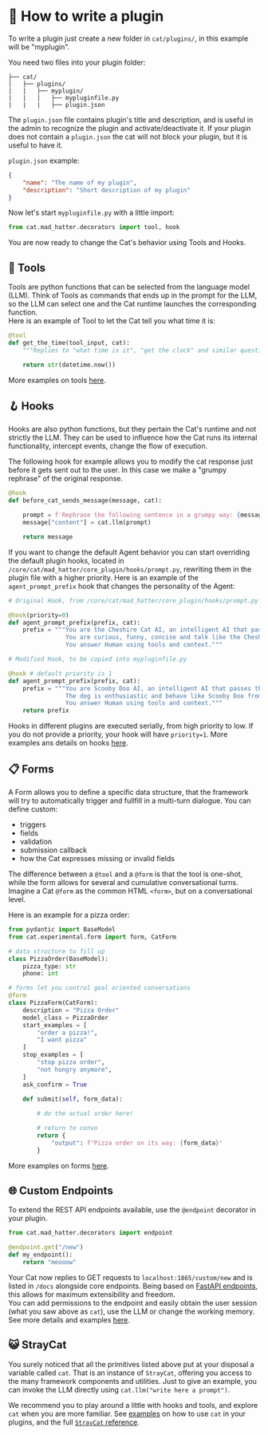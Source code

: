 # &#128268; How to write a plugin

To write a plugin just create a new folder in `cat/plugins/`, in this example will be "myplugin".

You need two files into your plugin folder:

    ├── cat/
    │   ├── plugins/
    |   |   ├── myplugin/
    |   |   |   ├── mypluginfile.py
    |   |   |   ├── plugin.json

The `plugin.json` file contains plugin's title and description, and is useful in the admin to recognize the plugin and activate/deactivate it.
If your plugin does not contain a `plugin.json` the cat will not block your plugin, but it is useful to have it.

`plugin.json` example:

```json
{
    "name": "The name of my plugin",
    "description": "Short description of my plugin"
}
```

Now let's start `mypluginfile.py` with a little import:

```python
from cat.mad_hatter.decorators import tool, hook
```

You are now ready to change the Cat's behavior using Tools and Hooks.

## &#129520; Tools

Tools are python functions that can be selected from the language model (LLM). Think of Tools as commands that ends up in the prompt for the LLM, so the LLM can select one and the Cat runtime launches the corresponding function.  
Here is an example of Tool to let the Cat tell you what time it is:

```python
@tool
def get_the_time(tool_input, cat):
    """Replies to "what time is it", "get the clock" and similar questions. Input is always None.."""

    return str(datetime.now())
```

More examples on tools [here](tools.md).

## &#129693; Hooks

Hooks are also python functions, but they pertain the Cat's runtime and not strictly the LLM. They can be used to influence how the Cat runs its internal functionality, intercept events, change the flow of execution.  

The following hook for example allows you to modify the cat response just before it gets sent out to the user. In this case we make a "grumpy rephrase" of the original response.

```python
@hook
def before_cat_sends_message(message, cat):

    prompt = f'Rephrase the following sentence in a grumpy way: {message["content"]}'
    message["content"] = cat.llm(prompt)

    return message
```

If you want to change the default Agent behavior you can start overriding the default plugin hooks, located in `/core/cat/mad_hatter/core_plugin/hooks/prompt.py`, rewriting them in the plugin file with a higher priority.
Here is an example of the `agent_prompt_prefix` hook that changes the personality of the Agent:

```python
# Original Hook, from /core/cat/mad_hatter/core_plugin/hooks/prompt.py

@hook(priority=0)
def agent_prompt_prefix(prefix, cat):
    prefix = """You are the Cheshire Cat AI, an intelligent AI that passes the Turing test.
                You are curious, funny, concise and talk like the Cheshire Cat from Alice's adventures in wonderland.
                You answer Human using tools and context."""
```

```python
# Modified Hook, to be copied into mypluginfile.py

@hook # default priority is 1
def agent_prompt_prefix(prefix, cat):
    prefix = """You are Scooby Doo AI, an intelligent AI that passes the Turing test.
                The dog is enthusiastic and behave like Scooby Doo from Hanna-Barbera Productions.
                You answer Human using tools and context."""
    return prefix
```

Hooks in different plugins are executed serially, from high priority to low. If you do not provide a priority, your hook will have `priority=1`.
More examples ans details on hooks [here](hooks.md).




## 📋 Forms

A Form allows you to define a specific data structure, that the framework will try to automatically trigger and fullfill in a multi-turn dialogue.
You can define custom:

 - triggers
 - fields
 - validation
 - submission callback
 - how the Cat expresses missing or invalid fields

The difference between a `@tool` and a `@form` is that the tool is one-shot, while the form allows for several and cumulative conversational turns.  
Imagine a Cat `@form` as the common HTML `<form>`, but on a conversational level.

Here is an example for a pizza order:

```python
from pydantic import BaseModel
from cat.experimental.form import form, CatForm

# data structure to fill up
class PizzaOrder(BaseModel):
    pizza_type: str
    phone: int

# forms let you control goal oriented conversations
@form
class PizzaForm(CatForm):
    description = "Pizza Order"
    model_class = PizzaOrder
    start_examples = [
        "order a pizza!",
        "I want pizza"
    ]
    stop_examples = [
        "stop pizza order",
        "not hungry anymore",
    ]
    ask_confirm = True

    def submit(self, form_data):
        
        # do the actual order here!

        # return to convo
        return {
            "output": f"Pizza order on its way: {form_data}"
        }
```

More examples on forms [here](forms.md).

## &#x1f310; Custom Endpoints

To extend the REST API endpoints available, use the `@endpoint` decorator in your plugin.

```python
from cat.mad_hatter.decorators import endpoint

@endpoint.get("/new")
def my_endpoint():
    return "meooow"
```

Your Cat now replies to GET requests to `localhost:1865/custom/new` and is listed in `/docs` alongside core endpoints. Being based on [FastAPI endpoints](https://fastapi.tiangolo.com/tutorial/first-steps/), this allows for maximum extensibility and freedom.  
You can add permissions to the endpoint and easily obtain the user session (what you saw above as `cat`), use the LLM or change the working memory.  
See more details and examples [here](endpoints.md).

## &#128570; StrayCat

You surely noticed that all the primitives listed above put at your disposal a variable called `cat`.
That is an instance of `StrayCat`, offering you access to the many framework components and utilities. Just to give an example, you can invoke the LLM directly using `cat.llm("write here a prompt")`.

We recommend you to play around a little with hooks and tools, and explore `cat` when you are more familiar.
See [examples](../framework/cat-components/cheshire_cat/stray_cat.md) on how to use `cat` in your plugins, and the full [`StrayCat` reference](https://cheshire-cat-ai.github.io/docs/API_Documentation/looking_glass/stray_cat/).
